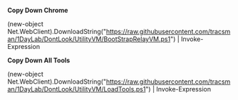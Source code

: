 **Copy Down Chrome**

(new-object Net.WebClient).DownloadString("https://raw.githubusercontent.com/tracsman/1DayLab/DontLook/UtilityVM/BootStrapRelayVM.ps1") | Invoke-Expression

**Copy Down All Tools**

(new-object Net.WebClient).DownloadString("https://raw.githubusercontent.com/tracsman/1DayLab/DontLook/UtilityVM/LoadTools.ps1") | Invoke-Expression
